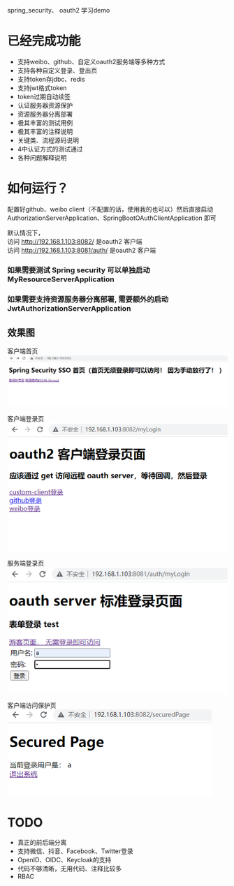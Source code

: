 spring_security、 oauth2 学习demo

# 已经完成功能
- 支持weibo、github、自定义oauth2服务端等多种方式
- 支持各种自定义登录、登出页
- 支持token存jdbc、redis
- 支持jwt格式token
- token过期自动续签
- 认证服务器资源保护
- 资源服务器分离部署
- 极其丰富的测试用例
- 极其丰富的注释说明
- 关键类、流程源码说明
- 4中认证方式的测试通过
- 各种问题解释说明

# 如何运行？
配置好github、weibo client（不配置的话，使用我的也可以）然后直接启动AuthorizationServerApplication、SpringBootOAuthClientApplication 即可

默认情况下，  
访问 http://192.168.1.103:8082/  是oauth2 客户端  
访问 http://192.168.1.103:8081/auth/  是oauth2 客户端

### 如果需要测试 Spring security 可以单独启动 MyResourceServerApplication

### 如果需要支持资源服务器分离部署, 需要额外的启动 JwtAuthorizationServerApplication

## 效果图
客户端首页  
![客户端首页](doc/首页_20220715162434.png "客户端首页")

客户端登录页  
![客户端登录页](doc/登录页_20220715162507.png "客户端登录页")

服务端登录页  
![服务端登录页](doc/服务端登录页_20220715162507.png "服务端登录页")

客户端访问保护页  
![客户端访问保护页](doc/保护页_20220715162656.png "客户端访问保护页")


# TODO
- 真正的前后端分离
- 支持微信、抖音、Facebook、Twitter登录
- OpenID、OIDC、Keycloak的支持
- 代码不够清晰，无用代码、注释比较多
- RBAC 
